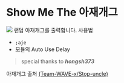 # Show Me The 아재개그
![](https://cdn.discordapp.com/attachments/943125579782295553/1066619797510565908/image.png)
랜덤 아재개그를 출력합니다.
사용법
- `;aje`
- 모듈의 Auto Use Delay

> special thanks to ***hongsh373***

아재개그 출처
[(Team-WAVE-x/Stop-uncle)](https://github.com/Team-WAVE-x/Stop-uncle/blob/master/src/ajegag.json)
